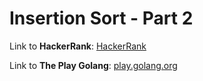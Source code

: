 # Insertion Sort - Part 2

Link to **HackerRank**: [HackerRank](https://www.hackerrank.com/challenges/insertionsort2/problem)

Link to **The Play Golang**: [play.golang.org](https://play.golang.org/p/BIROIGxe5rI)